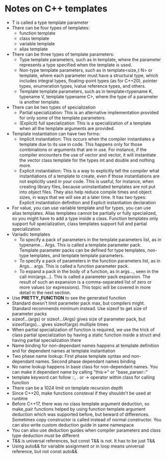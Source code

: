 # Notes on C++ templates

- T is called a type template parameter
- There can be four types of templates: 
    - function template
    - class template
    - variable template
    - alias template
- There can be three types of template parameters: 
    - Type template parameters, such as in template<typename T>, where the parameter represents a type specified when the template is used.
    - Non-type template parameters, such as in template<size_t N> or template<auto n>, where each parameter must have a structural type, which includes integral types, floating-point types (as for C++20), pointer types, enumeration types, lvalue reference types, and others.
    - Template template parameters, such as in template<typename K, typename V, template<typename> typename C>, where the type of a parameter is another template.
- There can be two types of specialization
    -  Partial specialization: This is an alternative implementation provided for only some of the template parameters.
    - (Explicit) full specialization: This is a specialization of a template when all the template arguments are provided.
- Template instantiation can have two forms:
    - Implicit instantiation: This occurs when the compiler instantiates a template due to its use in code. This happens only for those combinations or arguments that are in use. For instance, if the compiler encounters the use of vector<int> and vector<double>, it will instantiate the vector class template for the types int and double and nothing more.
    - Explicit instantiation: This is a way to explicitly tell the compiler what instantiations of a template to create, even if those instantiations are not explicitly used in your code. This is useful, for instance, when creating library files, because uninstantiated templates are not put into object files. They also help reduce compile times and object sizes, in ways that we will see at a later time. It has two types: Explicit instantiation definition and Explicit instantiation declaration
- For value, you can use variable template and for types, you can use alias templates. Alias templates cannot be partially or fully specialized, so you might have to add a type inside a class. Function templates only support full specialization, class templates support full and partial specialization
- Variadic templates
    - To specify a pack of parameters in the template parameters list, as in typename... Args. This is called a template parameter pack. Template parameter packs can be defined for type templates, non-type templates, and template template parameters.
    - To specify a pack of parameters in the function parameters list, as in Args... args. This is called a function parameter pack.
    - To expand a pack in the body of a function, as in args…, seen in the call min(args…). This is called a parameter pack expansion. The result of such an expansion is a comma-separated list of zero or more values (or expressions). This topic will be covered in more detail in the next section.
- Use __PRETTY_FUNCTION__ to see the generated function
- Standard doesn't limit parameter pack max, but compilers might. Standard recommends minimum instead. Use sizeof to get size of parameter packs
- sizeof...(args) or sizeof...(Args) gives size of parameter pack, but sizeof(args)... gives sizeof(args) multiple times
- When partial specialization of function is required, we use the trick of class partial specialization by having a static function inside a struct and having partial specialization there
- Name binding for non-dependant names happens at template definition and for dependent names at template instantiation
- Two phase name lookup: First phase template syntax and non-dependant names. Second phase dependant names binding 
- No name lookup happens in base class for non-dependant names. You can make it dependant name by calling "this->" or "base_parser<T>::"
- template keyword can follow ::, . or -> operator within class for calling function
- There can be a 1024 limit on template recursion depth
- Since C++20, make functions consteval if they shouldn't be used at runtime
- Before C++17, there was no class template argument deduction, so make_pair functions
helped by using function template argument deduction which was supported before, but beward of differences. Sometimes copy constructor is called instead of normal constructor. You can also write custom deduction guide in same namespace
- You can also use deduction guides when compiler parameters and class type deduction must be different
- T&& is universal references, but const T&& is not. It has to be just T&&
- Using auto&& for variable assignment or in loop means universal reference, but not const auto&&